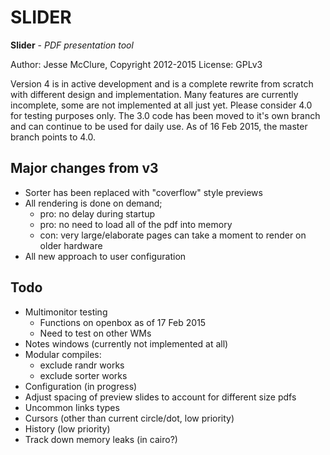 # SLIDER

**Slider** - *PDF presentation tool*

Author: Jesse McClure, Copyright 2012-2015
License: GPLv3

Version 4 is in active development and is a complete rewrite from scratch with
different design and implementation.  Many features are currently incomplete,
some are not implemented at all just yet.  Please consider 4.0 for testing
purposes only.  The 3.0 code has been moved to it's own branch and can continue
to be used for daily use.  As of 16 Feb 2015, the master branch points to 4.0.

## Major changes from v3

- Sorter has been replaced with "coverflow" style previews
- All rendering is done on demand;
	- pro: no delay during startup
	- pro: no need to load all of the pdf into memory
	- con: very large/elaborate pages can take a moment to render on older hardware
- All new approach to user configuration

## Todo

- Multimonitor testing
	- Functions on openbox as of 17 Feb 2015
	- Need to test on other WMs
- Notes windows (currently not implemented at all)
- Modular compiles:
	- exclude randr works
	- exclude sorter works
- Configuration (in progress)
- Adjust spacing of preview slides to account for different size pdfs
- Uncommon links types
- Cursors (other than current circle/dot, low priority)
- History (low priority)
- Track down memory leaks (in cairo?)

